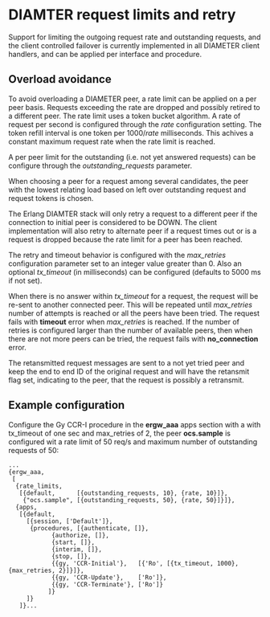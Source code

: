 DIAMTER request limits and retry
================================

Support for limiting the outgoing request rate and outstanding requests, and the client
controlled failover is currently implemented in all DIAMETER client handlers, and can be
applied per interface and procedure.

Overload avoidance
------------------

To avoid overloading a DIAMETER peer, a rate limit can be applied on a per peer basis. Requests
exceeding the rate are dropped and possibly retired to a different peer. The rate limit uses a
token bucket algorithm. A rate of request per second is configured through the *rate*
configuration setting. The token refill interval is one token per 1000/*rate* milliseconds.
This achives a constant maximum request rate when the rate limit is reached.

A per peer limit for the outstanding (i.e. not yet answered requests) can be configure through
the *outstanding_requests* parameter.

When choosing a peer for a request among several candidates, the peer with the lowest relating
load based on left over outstanding request and request tokens is chosen.

The Erlang DIAMTER stack will only retry a request to a different peer if the connection to
initial peer is considered to be DOWN. The client implementation will also retry to alternate
peer if a request times out or is a request is dropped because the rate limit for a peer has
been reached.

The retry and timeout behavior is configured with the *max_retries* configuration parameter set
to an integer value greater than 0. Also an optional *tx_timeout* (in milliseconds) can be
configured (defaults to 5000 ms if not set).

When there is no answer within *tx_timeout* for a request, the request will be re-sent to
another connected peer. This will be repeated until *max_retries* number of attempts is reached
or all the peers have been tried. The request fails with **timeout** error when *max_retries*
is reached. If the number of retries is configured larger than the number of available peers,
then when there are not more peers can be tried, the request fails with **no_connection**
error.

The retansmitted request messages are sent to a not yet tried peer and keep the end to end ID
of the original request and will have the retansmit flag set, indicating to the peer, that the
request is possibly a retransmit.

Example configuration
---------------------

Configure the Gy CCR-I procedure in the **ergw_aaa** apps section with a with tx_timeout of one
sec and max_retries of 2, the peer **ocs.sample** is configured wit a rate limit of 50 req/s
and maximum number of outstanding requests of 50:

```
...
{ergw_aaa,
 [
  {rate_limits,
   [{default,      [{outstanding_requests, 10}, {rate, 10}]},
    {"ocs.sample", [{outstanding_requests, 50}, {rate, 50}]}]},
  {apps,
   [{default,
     [{session, ['Default']},
      {procedures, [{authenticate, []},
		    {authorize, []},
		    {start, []},
		    {interim, []},
		    {stop, []},
		    {{gy, 'CCR-Initial'},   [{'Ro', [{tx_timeout, 1000}, {max_retries, 2}]}]},
		    {{gy, 'CCR-Update'},    ['Ro']},
		    {{gy, 'CCR-Terminate'}, ['Ro']}
		   ]}
     ]}
   ]}...
```
